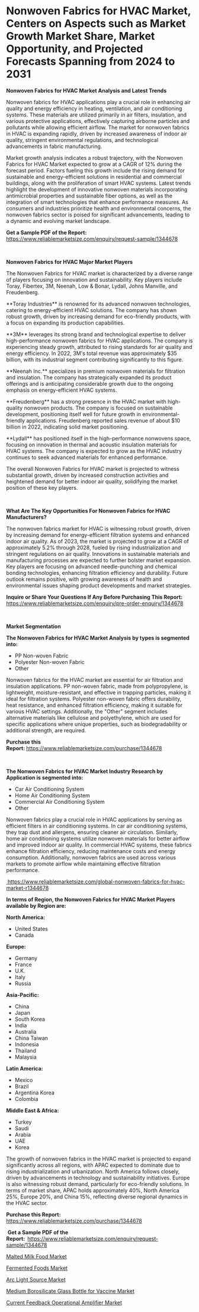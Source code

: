 <p><h1>Nonwoven Fabrics for HVAC Market, Centers on Aspects such as Market Growth Market Share, Market Opportunity, and Projected Forecasts Spanning from 2024 to 2031</h1></p><p><strong>Nonwoven Fabrics for HVAC Market Analysis and Latest Trends</strong></p>
<p><p>Nonwoven fabrics for HVAC applications play a crucial role in enhancing air quality and energy efficiency in heating, ventilation, and air conditioning systems. These materials are utilized primarily in air filters, insulation, and various protective applications, effectively capturing airborne particles and pollutants while allowing efficient airflow. The market for nonwoven fabrics in HVAC is expanding rapidly, driven by increased awareness of indoor air quality, stringent environmental regulations, and technological advancements in fabric manufacturing.</p><p>Market growth analysis indicates a robust trajectory, with the Nonwoven Fabrics for HVAC Market expected to grow at a CAGR of 12% during the forecast period. Factors fueling this growth include the rising demand for sustainable and energy-efficient solutions in residential and commercial buildings, along with the proliferation of smart HVAC systems. Latest trends highlight the development of innovative nonwoven materials incorporating antimicrobial properties and sustainable fiber options, as well as the integration of smart technologies that enhance performance measures. As consumers and industries prioritize health and environmental concerns, the nonwoven fabrics sector is poised for significant advancements, leading to a dynamic and evolving market landscape.</p></p>
<p><strong>Get a Sample PDF of the Report:&nbsp;</strong> <a href="https://www.reliablemarketsize.com/enquiry/request-sample/1344678?utm_campaign=1283&utm_medium=2&utm_source=Github&utm_content=ia&utm_term=30092024&utm_id=nonwoven-fabrics-for-hvac">https://www.reliablemarketsize.com/enquiry/request-sample/1344678</a></p>
<p>&nbsp;</p>
<p><strong>Nonwoven Fabrics for HVAC Major Market Players</strong></p>
<p><p>The Nonwoven Fabrics for HVAC market is characterized by a diverse range of players focusing on innovation and sustainability. Key players include Toray, Fibertex, 3M, Neenah, Low & Bonar, Lydall, Johns Manville, and Freudenberg.</p><p>**Toray Industries** is renowned for its advanced nonwoven technologies, catering to energy-efficient HVAC solutions. The company has shown robust growth, driven by increasing demand for eco-friendly products, with a focus on expanding its production capabilities.</p><p>**3M** leverages its strong brand and technological expertise to deliver high-performance nonwoven fabrics for HVAC applications. The company is experiencing steady growth, attributed to rising standards for air quality and energy efficiency. In 2022, 3M's total revenue was approximately $35 billion, with its industrial segment contributing significantly to this figure.</p><p>**Neenah Inc.** specializes in premium nonwoven materials for filtration and insulation. The company has strategically expanded its product offerings and is anticipating considerable growth due to the ongoing emphasis on energy-efficient HVAC systems.</p><p>**Freudenberg** has a strong presence in the HVAC market with high-quality nonwoven products. The company is focused on sustainable development, positioning itself well for future growth in environmental-friendly applications. Freudenberg reported sales revenue of about $10 billion in 2022, indicating solid market positioning.</p><p>**Lydall** has positioned itself in the high-performance nonwovens space, focusing on innovation in thermal and acoustic insulation materials for HVAC systems. The company is expected to grow as the HVAC industry continues to seek advanced materials for enhanced performance.</p><p>The overall Nonwoven Fabrics for HVAC market is projected to witness substantial growth, driven by increased construction activities and heightened demand for better indoor air quality, solidifying the market position of these key players.</p></p>
<p>&nbsp;</p>
<p><strong>What Are The Key Opportunities For Nonwoven Fabrics for HVAC Manufacturers?</strong></p>
<p><p>The nonwoven fabrics market for HVAC is witnessing robust growth, driven by increasing demand for energy-efficient filtration systems and enhanced indoor air quality. As of 2023, the market is projected to grow at a CAGR of approximately 5.2% through 2028, fueled by rising industrialization and stringent regulations on air quality. Innovations in sustainable materials and manufacturing processes are expected to further bolster market expansion. Key players are focusing on advanced needle-punching and chemical bonding technologies, enhancing filtration efficiency and durability. Future outlook remains positive, with growing awareness of health and environmental issues shaping product developments and market strategies.</p></p>
<p><strong>Inquire or Share Your Questions If Any Before Purchasing This Report:</strong> <a href="https://www.reliablemarketsize.com/enquiry/pre-order-enquiry/1344678?utm_campaign=1283&utm_medium=2&utm_source=Github&utm_content=ia&utm_term=30092024&utm_id=nonwoven-fabrics-for-hvac">https://www.reliablemarketsize.com/enquiry/pre-order-enquiry/1344678</a></p>
<p>&nbsp;</p>
<p><strong>Market Segmentation</strong></p>
<p><strong>The Nonwoven Fabrics for HVAC Market Analysis by types is segmented into:</strong></p>
<p><ul><li>PP Non-woven Fabric</li><li>Polyester Non-woven Fabric</li><li>Other</li></ul></p>
<p><p>Nonwoven fabrics for the HVAC market are essential for air filtration and insulation applications. PP non-woven fabric, made from polypropylene, is lightweight, moisture-resistant, and effective in trapping particles, making it ideal for filtration systems. Polyester non-woven fabric offers durability, heat resistance, and enhanced filtration efficiency, making it suitable for various HVAC settings. Additionally, the "Other" segment includes alternative materials like cellulose and polyethylene, which are used for specific applications where unique properties, such as biodegradability or additional strength, are required.</p></p>
<p><strong>Purchase this Report:&nbsp;</strong><a href="https://www.reliablemarketsize.com/purchase/1344678?utm_campaign=1283&utm_medium=2&utm_source=Github&utm_content=ia&utm_term=30092024&utm_id=nonwoven-fabrics-for-hvac">https://www.reliablemarketsize.com/purchase/1344678</a></p>
<p>&nbsp;</p>
<p><strong>The Nonwoven Fabrics for HVAC Market Industry Research by Application is segmented into:</strong></p>
<p><ul><li>Car Air Conditioning System</li><li>Home Air Conditioning System</li><li>Commercial Air Conditioning System</li><li>Other</li></ul></p>
<p><p>Nonwoven fabrics play a crucial role in HVAC applications by serving as efficient filters in air conditioning systems. In car air conditioning systems, they trap dust and allergens, ensuring cleaner air circulation. Similarly, home air conditioning systems utilize nonwoven materials for better airflow and improved indoor air quality. In commercial HVAC systems, these fabrics enhance filtration efficiency, reducing maintenance costs and energy consumption. Additionally, nonwoven fabrics are used across various markets to promote airflow while maintaining effective filtration performance.</p></p>
<p><a href="https://www.reliablemarketsize.com/global-nonwoven-fabrics-for-hvac-market-r1344678?utm_campaign=1283&utm_medium=2&utm_source=Github&utm_content=ia&utm_term=30092024&utm_id=nonwoven-fabrics-for-hvac">&nbsp;https://www.reliablemarketsize.com/global-nonwoven-fabrics-for-hvac-market-r1344678</a></p>
<p><strong>In terms of Region, the Nonwoven Fabrics for HVAC Market Players available by Region are:</strong></p>
<p>
    <p> <strong> North America: </strong>
        <ul>
            <li>United States</li>
            <li>Canada</li>
        </ul>
        </p> 
    <p> <strong> Europe: </strong>
        <ul>
            <li>Germany</li>
            <li>France</li>
            <li>U.K.</li>
            <li>Italy</li>
            <li>Russia</li>
        </ul>
        </p> 
    <p> <strong> Asia-Pacific: </strong>
        <ul>
            <li>China</li>
            <li>Japan</li>
            <li>South Korea</li>
            <li>India</li>
            <li>Australia</li>
            <li>China Taiwan</li>
            <li>Indonesia</li>
            <li>Thailand</li>
            <li>Malaysia</li>
        </ul>
        </p> 
    <p> <strong> Latin America: </strong>
        <ul>
            <li>Mexico</li>
            <li>Brazil</li>
            <li>Argentina Korea</li>
            <li>Colombia</li>
        </ul>
        </p> 
    <p> <strong> Middle East & Africa: </strong>
        <ul>
            <li>Turkey</li>
            <li>Saudi</li>
            <li>Arabia</li>
            <li>UAE</li>
            <li>Korea</li>
        </ul>
    </p>
    </p>
<p><p>The growth of nonwoven fabrics in the HVAC market is projected to expand significantly across all regions, with APAC expected to dominate due to rising industrialization and urbanization. North America follows closely, driven by advancements in technology and sustainability initiatives. Europe is also witnessing robust demand, particularly for eco-friendly solutions. In terms of market share, APAC holds approximately 40%, North America 25%, Europe 20%, and China 15%, reflecting diverse regional dynamics in the HVAC sector.</p></p>
<p><strong>Purchase this Report: </strong><a href="https://www.reliablemarketsize.com/purchase/1344678?utm_campaign=1283&utm_medium=2&utm_source=Github&utm_content=ia&utm_term=30092024&utm_id=nonwoven-fabrics-for-hvac">https://www.reliablemarketsize.com/purchase/1344678</a></p>
<p>&nbsp;<strong>Get a Sample PDF of the Report:&nbsp;&nbsp;</strong><a href="https://www.reliablemarketsize.com/enquiry/request-sample/1344678?utm_campaign=1283&utm_medium=2&utm_source=Github&utm_content=ia&utm_term=30092024&utm_id=nonwoven-fabrics-for-hvac">https://www.reliablemarketsize.com/enquiry/request-sample/1344678</a></p>
<p><strong></strong></p>
<p><p><a href="https://www.linkedin.com/pulse/malted-milk-food-market-global-trends-forecast-2024-2031-aevbc?utm_campaign=1283&utm_medium=2&utm_source=Github&utm_content=ia&utm_term=30092024&utm_id=nonwoven-fabrics-for-hvac">Malted Milk Food Market</a></p><p><a href="https://www.linkedin.com/pulse/fermented-foods-market-global-insights-sales-trends-2024-hychc?utm_campaign=1283&utm_medium=2&utm_source=Github&utm_content=ia&utm_term=30092024&utm_id=nonwoven-fabrics-for-hvac">Fermented Foods Market</a></p><p><a href="https://issuu.com/reportprime-2/docs/arc-light-source-market-size-2030.p_9314827429ba3b?utm_campaign=1283&utm_medium=2&utm_source=Github&utm_content=ia&utm_term=30092024&utm_id=nonwoven-fabrics-for-hvac">Arc Light Source Market</a></p><p><a href="https://github.com/dringals/Market-Research-Report-List-6/blob/main/medium-borosilicate-glass-bottle-for-vaccine-market.md?utm_campaign=1283&utm_medium=2&utm_source=Github&utm_content=ia&utm_term=30092024&utm_id=nonwoven-fabrics-for-hvac">Medium Borosilicate Glass Bottle for Vaccine Market</a></p><p><a href="https://issuu.com/reportprime-2/docs/current-feedback-operational-amplif_94279d32f7a41b?utm_campaign=1283&utm_medium=2&utm_source=Github&utm_content=ia&utm_term=30092024&utm_id=nonwoven-fabrics-for-hvac">Current Feedback Operational Amplifier Market</a></p></p>